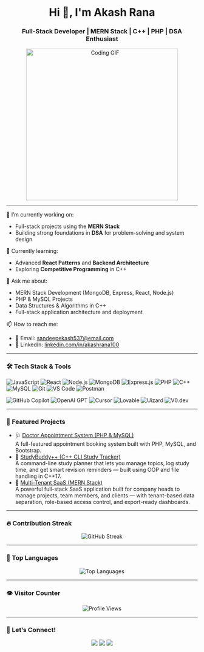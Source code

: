 <h1 align="center">Hi 👋, I'm Akash Rana</h1>
<h3 align="center">Full-Stack Developer | MERN Stack | C++ | PHP | DSA Enthusiast</h3>

<p align="center">
  <img src="https://media.giphy.com/media/qgQUggAC3Pfv687qPC/giphy.gif" width="400" alt="Coding GIF" />
</p>

---

🔭 I’m currently working on:
- Full-stack projects using the **MERN Stack**
- Building strong foundations in **DSA** for problem-solving and system design

🌱 Currently learning:
- Advanced **React Patterns** and **Backend Architecture**
- Exploring **Competitive Programming** in C++

💬 Ask me about:
- MERN Stack Development (MongoDB, Express, React, Node.js)
- PHP & MySQL Projects
- Data Structures & Algorithms in C++
- Full-stack application architecture and deployment

📫 How to reach me:
- 📧 Email: [sandeepekash537@email.com](mailto:sandeepekash537@email.com)
- 💼 LinkedIn: [linkedin.com/in/akashrana100](https://linkedin.com/in/akashrana100)

---

### 🛠️ Tech Stack & Tools

![JavaScript](https://img.shields.io/badge/-JavaScript-black?style=flat-square&logo=javascript)
![React](https://img.shields.io/badge/-React-black?style=flat-square&logo=react)
![Node.js](https://img.shields.io/badge/-Node.js-black?style=flat-square&logo=node.js)
![MongoDB](https://img.shields.io/badge/-MongoDB-black?style=flat-square&logo=mongodb)
![Express.js](https://img.shields.io/badge/-Express.js-black?style=flat-square&logo=express)
![PHP](https://img.shields.io/badge/-PHP-black?style=flat-square&logo=php)
![C++](https://img.shields.io/badge/-C++-black?style=flat-square&logo=c%2B%2B)
![MySQL](https://img.shields.io/badge/-MySQL-black?style=flat-square&logo=mysql)
![Git](https://img.shields.io/badge/-Git-black?style=flat-square&logo=git)
![VS Code](https://img.shields.io/badge/-VS%20Code-black?style=flat-square&logo=visual-studio-code)
![Postman](https://img.shields.io/badge/-Postman-black?style=flat-square&logo=postman)

<!-- AI Tools -->
![GitHub Copilot](https://img.shields.io/badge/-GitHub%20Copilot-181717?style=flat-square&logo=github)
![OpenAI GPT](https://img.shields.io/badge/-GPT-412991?style=flat-square&logo=openai&logoColor=white)
![Cursor](https://img.shields.io/badge/-Cursor%20AI-000000?style=flat-square&logo=visualstudiocode&logoColor=white)
![Lovable](https://img.shields.io/badge/-Lovable%20AI-ff69b4?style=flat-square)
![Uizard](https://img.shields.io/badge/-Uizard%20AI-5A67D8?style=flat-square)
![V0.dev](https://img.shields.io/badge/-V0.dev-black?style=flat-square)

---

### 📌 Featured Projects

- 🩺 [Doctor Appointment System (PHP & MySQL)](https://github.com/Akashrana1001/doctor-appointment-system)  
  A full-featured appointment booking system built with PHP, MySQL, and Bootstrap.
- 🧠 [StudyBuddy++ (C++ CLI Study Tracker)](https://github.com/Akashrana1001/StudyBuddy-CPP)  
  A command-line study planner that lets you manage topics, log study time, and get smart revision reminders — built using OOP and file handling in C++17.
- 🏢 [Multi-Tenant SaaS (MERN Stack)](https://github.com/Akashrana1001/multi-tenant-saas)  
  A powerful full-stack SaaS application built for company heads to manage projects, team members, and clients — with tenant-based data separation, role-based access control, and export-ready dashboards.

---

### 🔥 Contribution Streak

<p align="center">
  <img src="https://github-readme-streak-stats.herokuapp.com/?user=Akashrana1001&theme=radical" alt="GitHub Streak" />
</p>

---

### 🧠 Top Languages

<p align="center">
  <img src="https://github-readme-stats.vercel.app/api/top-langs/?username=Akashrana1001&layout=compact&theme=radical" alt="Top Languages" />
</p>

---

### 👁️ Visitor Counter

<p align="center">
  <img src="https://komarev.com/ghpvc/?username=Akashrana1001&label=Profile%20Views&color=blueviolet&style=flat" alt="Profile Views" />
</p>

---

### 🤝 Let’s Connect!

<p align="center">
  <a href="https://linkedin.com/in/akashrana100"><img src="https://img.shields.io/badge/LinkedIn-blue?style=for-the-badge&logo=linkedin" /></a>
  <a href="mailto:sandeepekash537@email.com"><img src="https://img.shields.io/badge/Gmail-D14836?style=for-the-badge&logo=gmail" /></a>
  <a href="https://github.com/Akashrana1001"><img src="https://img.shields.io/badge/GitHub-black?style=for-the-badge&logo=github" /></a>
</p>
